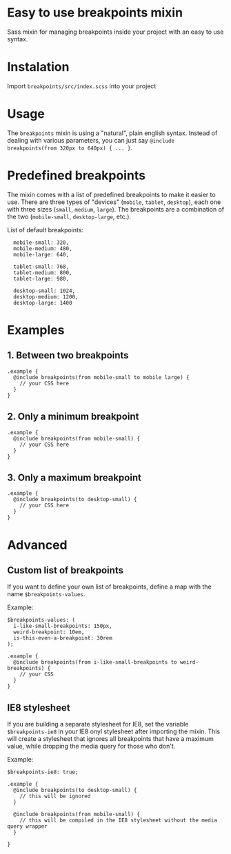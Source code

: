 # Easy to use breakpoints mixin
Sass mixin for managing breakpoints inside your project with an easy to use syntax.

# Instalation
Import `breakpoints/src/index.scss` into your project

# Usage
The `breakpoints` mixin is using a "natural", plain english syntax.
Instead of dealing with various parameters, you can just say `@include breakpoints(from 320px to 640px) { ... }`.

# Predefined breakpoints
The mixin comes with a list of predefined breakpoints to make it easier to use. There are three types of "devices" (`mobile`, `tablet`, `desktop`), each one with three sizes (`small`, `medium`, `large`). The breakpoints are a combination of the two (`mobile-small`, `desktop-large`, etc.).

List of default breakpoints:
```
  mobile-small: 320,
  mobile-medium: 480,
  mobile-large: 640,

  tablet-small: 768,
  tablet-medium: 800,
  tablet-large: 980,

  desktop-small: 1024,
  desktop-medium: 1200,
  desktop-large: 1400
```

# Examples

## 1. Between two breakpoints
```
.example {
  @include breakpoints(from mobile-small to mobile large) {
    // your CSS here
  }
}
```

## 2. Only a minimum breakpoint
```
.example {
  @include breakpoints(from mobile-small) {
    // your CSS here
  }
}
```

## 3. Only a maximum breakpoint
```
.example {
  @include breakpoints(to desktop-small) {
    // your CSS here
  }
}
```

# Advanced

## Custom list of breakpoints
If you want to define your own list of breakpoints, define a map with the name `$breakpoints-values`.

Example:
```
$breakpoints-values: (
  i-like-small-breakpoints: 150px,
  weird-breakpoint: 10em,
  is-this-even-a-breakpoint: 30rem
);

.example {
  @include breakpoints(from i-like-small-breakpoints to weird-breakpoints) {
    // your CSS
  }
}
```

## IE8 stylesheet
If you are building a separate stylesheet for IE8, set the variable `$breakpoints-ie8` in your IE8 onyl stylesheet after importing the mixin. This will create a stylesheet that ignores all breakpoints that have a maximum value, while dropping the media query for those who don't.

Example:
```
$breakpoints-ie8: true;

.example {
  @include breakpoints(to desktop-small) {
    // this will be ignored
  }

  @include breakpoints(from mobile-small) {
    // this will be compiled in the IE8 stylesheet without the media query wrapper
  }

}

```

